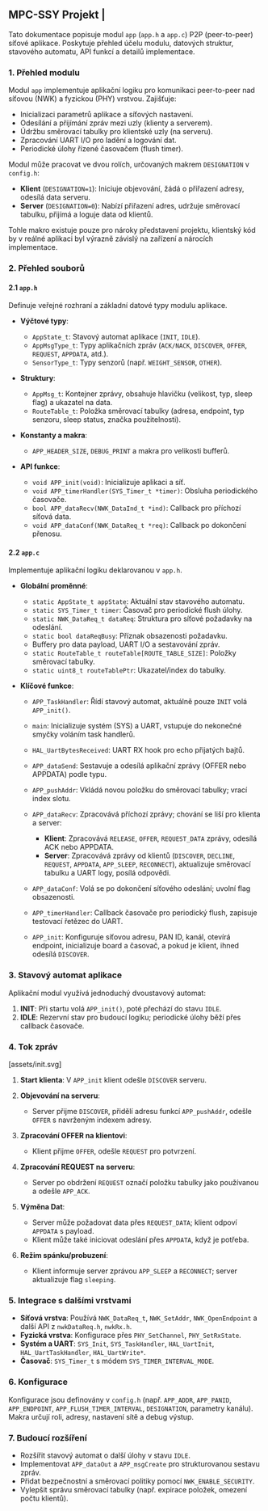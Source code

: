 ## MPC-SSY Projekt | 

Tato dokumentace popisuje modul `app` (`app.h` a `app.c`) P2P (peer-to-peer) síťové aplikace. Poskytuje přehled účelu modulu, datových struktur, stavového automatu, API funkcí a detailů implementace.

### 1. Přehled modulu

Modul `app` implementuje aplikační logiku pro komunikaci peer-to-peer nad síťovou (NWK) a fyzickou (PHY) vrstvou. Zajišťuje:

* Inicializaci parametrů aplikace a síťových nastavení.
* Odesílání a přijímání zpráv mezi uzly (klienty a serverem).
* Údržbu směrovací tabulky pro klientské uzly (na serveru).
* Zpracování UART I/O pro ladění a logování dat.
* Periodické úlohy řízené časovačem (flush timer).

Modul může pracovat ve dvou rolích, určovaných makrem `DESIGNATION` v `config.h`:

* **Klient** (`DESIGNATION=1`): Iniciuje objevování, žádá o přiřazení adresy, odesílá data serveru.
* **Server** (`DESIGNATION=0`): Nabízí přiřazení adres, udržuje směrovací tabulku, přijímá a loguje data od klientů.

Tohle makro existuje pouze pro nároky představení projektu, klientský kód by v reálné aplikaci byl výrazně závislý na zařízení a nárocích implementace.

### 2. Přehled souborů

#### 2.1 `app.h`

Definuje veřejné rozhraní a základní datové typy modulu aplikace.

* **Výčtové typy**:

  * `AppState_t`: Stavový automat aplikace (`INIT`, `IDLE`).
  * `AppMsgType_t`: Typy aplikačních zpráv (`ACK/NACK`, `DISCOVER`, `OFFER`, `REQUEST`, `APPDATA`, atd.).
  * `SensorType_t`: Typy senzorů (např. `WEIGHT_SENSOR`, `OTHER`).

* **Struktury**:

  * `AppMsg_t`: Kontejner zprávy, obsahuje hlavičku (velikost, typ, sleep flag) a ukazatel na data.
  * `RouteTable_t`: Položka směrovací tabulky (adresa, endpoint, typ senzoru, sleep status, značka použitelnosti).

* **Konstanty a makra**:

  * `APP_HEADER_SIZE`, `DEBUG_PRINT` a makra pro velikosti bufferů.

* **API funkce**:

  * `void APP_init(void)`: Inicializuje aplikaci a síť.
  * `void APP_timerHandler(SYS_Timer_t *timer)`: Obsluha periodického časovače.
  * `bool APP_dataRecv(NWK_DataInd_t *ind)`: Callback pro příchozí síťová data.
  * `void APP_dataConf(NWK_DataReq_t *req)`: Callback po dokončení přenosu.

#### 2.2 `app.c`

Implementuje aplikační logiku deklarovanou v `app.h`.

* **Globální proměnné**:

  * `static AppState_t appState`: Aktuální stav stavového automatu.
  * `static SYS_Timer_t timer`: Časovač pro periodické flush úlohy.
  * `static NWK_DataReq_t dataReq`: Struktura pro síťové požadavky na odeslání.
  * `static bool dataReqBusy`: Příznak obsazenosti požadavku.
  * Buffery pro data payload, UART I/O a sestavování zpráv.
  * `static RouteTable_t routeTable[ROUTE_TABLE_SIZE]`: Položky směrovací tabulky.
  * `static uint8_t routeTablePtr`: Ukazatel/index do tabulky.

* **Klíčové funkce**:

  * `APP_TaskHandler`: Řídí stavový automat, aktuálně pouze `INIT` volá `APP_init()`.
  * `main`: Inicializuje systém (SYS) a UART, vstupuje do nekonečné smyčky voláním task handlerů.
  * `HAL_UartBytesReceived`: UART RX hook pro echo přijatých bajtů.
  * `APP_dataSend`: Sestavuje a odesílá aplikační zprávy (OFFER nebo APPDATA) podle typu.
  * `APP_pushAddr`: Vkládá novou položku do směrovací tabulky; vrací index slotu.
  * `APP_dataRecv`: Zpracovává příchozí zprávy; chování se liší pro klienta a server:

    * **Klient**: Zpracovává `RELEASE`, `OFFER`, `REQUEST_DATA` zprávy, odesílá ACK nebo APPDATA.
    * **Server**: Zpracovává zprávy od klientů (`DISCOVER`, `DECLINE`, `REQUEST`, `APPDATA`, `APP_SLEEP`, `RECONNECT`), aktualizuje směrovací tabulku a UART logy, posílá odpovědi.
  * `APP_dataConf`: Volá se po dokončení síťového odeslání; uvolní flag obsazenosti.
  * `APP_timerHandler`: Callback časovače pro periodický flush, zapisuje testovací řetězec do UART.
  * `APP_init`: Konfiguruje síťovou adresu, PAN ID, kanál, otevírá endpoint, inicializuje board a časovač, a pokud je klient, ihned odesílá `DISCOVER`.

### 3. Stavový automat aplikace

Aplikační modul využívá jednoduchý dvoustavový automat:

1. **INIT**: Při startu volá `APP_init()`, poté přechází do stavu `IDLE`.
2. **IDLE**: Rezervní stav pro budoucí logiku; periodické úlohy běží přes callback časovače.

### 4. Tok zpráv

[assets/init.svg]

1. **Start klienta**: V `APP_init` klient odešle `DISCOVER` serveru.
2. **Objevování na serveru**:

   * Server přijme `DISCOVER`, přidělí adresu funkcí `APP_pushAddr`, odešle `OFFER` s navrženým indexem adresy.
3. **Zpracování OFFER na klientovi**:

   * Klient přijme `OFFER`, odešle `REQUEST` pro potvrzení.
4. **Zpracování REQUEST na serveru**:

   * Server po obdržení `REQUEST` označí položku tabulky jako používanou a odešle `APP_ACK`.
5. **Výměna Dat**:

   * Server může požadovat data přes `REQUEST_DATA`; klient odpoví `APPDATA` s payload.
   * Klient může také iniciovat odeslání přes `APPDATA`, když je potřeba.
6. **Režim spánku/probuzení**:

   * Klient informuje server zprávou `APP_SLEEP` a `RECONNECT`; server aktualizuje flag `sleeping`.

### 5. Integrace s dalšími vrstvami

* **Síťová vrstva**: Používá `NWK_DataReq_t`, `NWK_SetAddr`, `NWK_OpenEndpoint` a další API z `nwkDataReq.h`, `nwkRx.h`.
* **Fyzická vrstva**: Konfigurace přes `PHY_SetChannel`, `PHY_SetRxState`.
* **Systém a UART**: `SYS_Init`, `SYS_TaskHandler`, `HAL_UartInit`, `HAL_UartTaskHandler`, `HAL_UartWrite*`.
* **Časovač**: `SYS_Timer_t` s módem `SYS_TIMER_INTERVAL_MODE`.

### 6. Konfigurace

Konfigurace jsou definovány v `config.h` (např. `APP_ADDR`, `APP_PANID`, `APP_ENDPOINT`, `APP_FLUSH_TIMER_INTERVAL`, `DESIGNATION`, parametry kanálu). Makra určují roli, adresy, nastavení sítě a debug výstup.

### 7. Budoucí rozšíření

* Rozšířit stavový automat o další úlohy v stavu `IDLE`.
* Implementovat `APP_dataOut` a `APP_msgCreate` pro strukturovanou sestavu zpráv.
* Přidat bezpečnostní a směrovací politiky pomocí `NWK_ENABLE_SECURITY`.
* Vylepšit správu směrovací tabulky (např. expirace položek, omezení počtu klientů).

